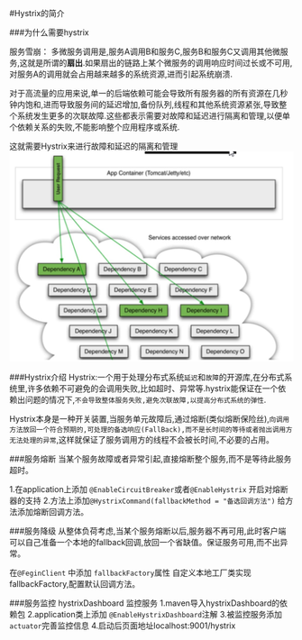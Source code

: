 #Hystrix的简介

###为什么需要hystrix

服务雪崩：
多微服务调用是,服务A调用B和服务C,服务B和服务C又调用其他微服务,这就是所谓的**扇出**.如果扇出的链路上某个微服务的调用响应时间过长或不可用,对服务A的调用就会占用越来越多的系统资源,进而引起系统崩溃.

对于高流量的应用来说,单一的后端依赖可能会导致所有服务器的所有资源在几秒钟内饱和,进而导致服务间的延迟增加,备份队列,线程和其他系统资源紧张,导致整个系统发生更多的次联故障.这些都表示需要对故障和延迟进行隔离和管理,以便单个依赖关系的失败,不能影响整个应用程序或系统.

这就需要Hystrix来进行故障和延迟的隔离和管理
![熔断器图1](/postImg/hystrix01.jpg "")

###Hystrix介绍
Hystrix:一个用于处理分布式系统`延迟`和`故障`的开源库,在分布式系统里,许多依赖不可避免的会调用失败,比如超时、异常等.hystrix能保证在一个依赖出问题的情况下,`不会导致整体服务失败,避免次联故障,以提高分布式系统的弹性`.

Hystrix本身是一种开关装置,当服务单元故障后,通过熔断(类似熔断保险丝),`向调用方法放回一个符合预期的,可处理的备选响应(FallBack),而不是长时间的等待或者抛出调用方无法处理的异常`,这样就保证了服务调用方的线程不会被长时间,不必要的占用。


###服务熔断
当某个服务故障或者异常引起,直接熔断整个服务,而不是等待此服务超时。

1.在application上添加 `@EnableCircuitBreaker`或者`@EnableHystrix` 开启对熔断器的支持
2.方法上添加`@HystrixCommand(fallbackMethod = "备选回调方法")` 给方法添加熔断回调方法。


###服务降级
从整体负荷考虑,当某个服务熔断以后,服务器不再可用,此时客户端可以自己准备一个本地的fallback回调,放回一个省缺值。保证服务可用,而不出异常。

在`@FeginClient` 中添加 `fallbackFactory`属性  自定义本地工厂类实现fallbackFactory,配置默认回调方法。

###服务监控 hystrixDashboard
监控服务
1.maven导入hystrixDashboard的依赖包
2.application类上添加 `@EnableHystrixDashboard`注解
3.被监控服务添加`actuator`完善监控信息
4.启动后页面地址localhost:9001/hystrix















